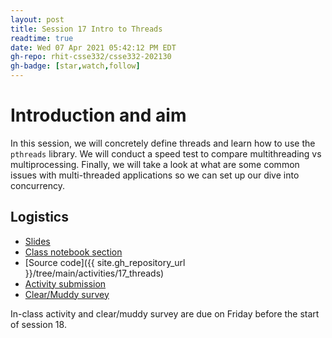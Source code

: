 ```yaml
---
layout: post
title: Session 17 Intro to Threads
readtime: true
date: Wed 07 Apr 2021 05:42:12 PM EDT
gh-repo: rhit-csse332/csse332-202130
gh-badge: [star,watch,follow]
---
```


# Introduction and aim
In this session, we will concretely define threads and learn how to use the `pthreads` library. We
will conduct a speed test to compare multithreading vs multiprocessing. Finally, we will take a look
at what are some common issues with multi-threaded applications so we can set up our dive into
concurrency.

## Logistics
* [Slides](https://rosehulman-my.sharepoint.com/:p:/g/personal/noureddi_rose-hulman_edu/Edaz8g1YS5lEu3yXwdlaud8B2aAj7Gt8pVL9UAt9Gw47zA?e=G8pbOc)
* [Class notebook section](https://rosehulman-my.sharepoint.com/personal/noureddi_rose-hulman_edu/_layouts/OneNote.aspx?id=%2Fpersonal%2Fnoureddi_rose-hulman_edu%2FDocuments%2FClass%20Notebooks%2FCSSE%20332%20Operating%20Systems&wd=target%28_Content%20Library%2FSession%2017.one%7CDB74E55B-48A2-4446-BEBB-9E38D430D2D9%2F%29)
* [Source code]({{ site.gh_repository_url }}/tree/main/activities/17_threads)
* [Activity submission](https://moodle.rose-hulman.edu/mod/assign/view.php?id=2708154)
* [Clear/Muddy survey](https://moodle.rose-hulman.edu/mod/quiz/view.php?id=2785929)

In-class activity and clear/muddy survey are due on Friday before the start of session 18.
